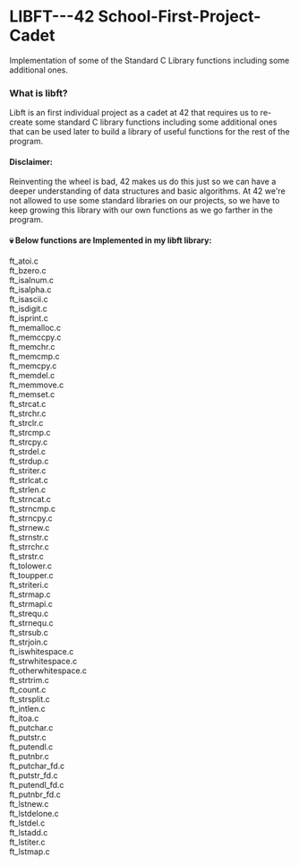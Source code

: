 
# LIBFT---42 School-First-Project-Cadet

Implementation of some of the Standard C Library functions including some additional ones.

### What is libft?
Libft is an first individual project as a cadet at 42 that requires us to re-create some standard C library functions including some additional ones that can be used later to build a library of useful functions for the rest of the program.

#### Disclaimer: 
Reinventing the wheel is bad, 42 makes us do this just so we can have a deeper understanding of data structures and basic algorithms. At 42 we're not allowed to use some standard libraries on our projects, so we have to keep growing this library with our own functions as we go farther in the program.

#### <kbd>:skull:</kbd> Below functions are Implemented in my libft library:
>>
   ft_atoi.c \
		ft_bzero.c \
		ft_isalnum.c \
		ft_isalpha.c \
		ft_isascii.c \
		ft_isdigit.c \
		ft_isprint.c \
		ft_memalloc.c \
		ft_memccpy.c \
		ft_memchr.c \
		ft_memcmp.c \
		ft_memcpy.c \
		ft_memdel.c \
		ft_memmove.c \
		ft_memset.c \
		ft_strcat.c \
		ft_strchr.c \
		ft_strclr.c \
		ft_strcmp.c \
		ft_strcpy.c \
		ft_strdel.c \
		ft_strdup.c \
		ft_striter.c \
		ft_strlcat.c \
		ft_strlen.c \
		ft_strncat.c \
		ft_strncmp.c \
		ft_strncpy.c \
		ft_strnew.c \
		ft_strnstr.c \
		ft_strrchr.c \
		ft_strstr.c \
		ft_tolower.c \
		ft_toupper.c \
		ft_striteri.c \
		ft_strmap.c \
		ft_strmapi.c \
		ft_strequ.c \
		ft_strnequ.c \
		ft_strsub.c \
		ft_strjoin.c \
		ft_iswhitespace.c \
		ft_strwhitespace.c \
		ft_otherwhitespace.c \
		ft_strtrim.c \
		ft_count.c \
		ft_strsplit.c \
		ft_intlen.c \
		ft_itoa.c \
		ft_putchar.c \
		ft_putstr.c \
		ft_putendl.c \
		ft_putnbr.c \
		ft_putchar_fd.c \
		ft_putstr_fd.c \
		ft_putendl_fd.c \
		ft_putnbr_fd.c \
		ft_lstnew.c \
		ft_lstdelone.c \
		ft_lstdel.c \
		ft_lstadd.c \
		ft_lstiter.c \
		ft_lstmap.c
